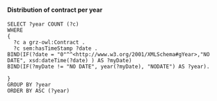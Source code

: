 
#### Distribution of contract per year
```sparql
SELECT ?year COUNT (?c)
WHERE 
{
  ?c a grz-owl:Contract .
  ?c sem:hasTimeStamp ?date .
BIND(IF(?date = "0"^^<http://www.w3.org/2001/XMLSchema#gYear>,"NO DATE", xsd:dateTime(?date) ) AS ?myDate) 
BIND(IF(?myDate != "NO DATE", year(?myDate), "NODATE") AS ?year).

}
GROUP BY ?year
ORDER BY ASC (?year)
```
